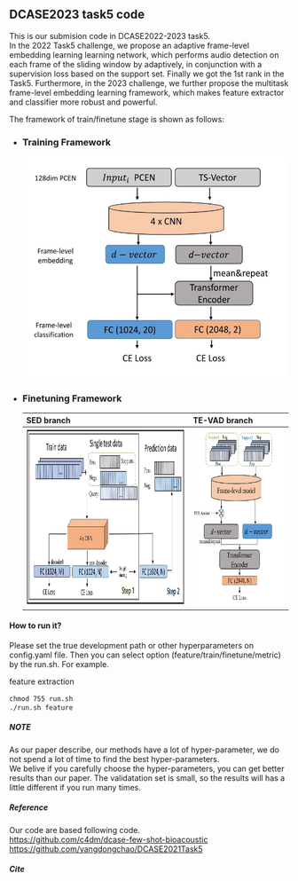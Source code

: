 
## DCASE2023 task5 code
This is our submision code in DCASE2022-2023 task5. <br/>
In the 2022 Task5 challenge, we propose an adaptive frame-level embedding learning learning network, which performs audio detection on each frame of the sliding window by adaptively, in conjunction with a supervision loss based on the support set. Finally we got the 1st rank in the Task5. Furthermore, in the 2023 challenge, we further propose the multitask frame-level embedding learning framework, which makes feature extractor and classifier more robust and powerful.<br/>

The framework of train/finetune stage is shown as follows:
* ### Training Framework                               
    <img src="picture/train-stage.jpg" alt="network" title="training framework" style="width:500px;height:400px;"/>
    <br/>

* ### Finetuning Framework                               
    |  SED branch          |  TE-VAD branch                           |
    |-------------------------------|------------------------------|
    | <img src="picture/ft_classification_branch.jpg" alt="network" title="finetune framework" style="width: 560px; height: 320px" />   | <img src="picture/fine-tuning branch.jpg" alt="network" title="finetune framework" style="width: 300px; height: 320px" /> |


#### How to run it?
Please set the true development path or other hyperparameters on config.yaml file. Then you can select option (feature/train/finetune/metric) by the run.sh. For example. <br/>

feature extraction <br/>

    chmod 755 run.sh 
    ./run.sh feature


##### NOTE
As our paper describe, our methods have a lot of hyper-parameter, we do not spend a lot of time to find the best hyper-parameters.<br/> 
We belive if you carefully choose the hyper-parameters, you can get better results than our paper. The validatation set is small, so the results will has a little different if you run many times.


##### Reference
Our code are based following code. <br/>
https://github.com/c4dm/dcase-few-shot-bioacoustic <br/>
https://github.com/yangdongchao/DCASE2021Task5

##### Cite



